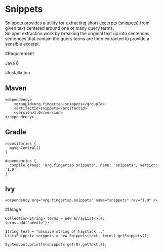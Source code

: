 Snippets
========

Snippets provides a utility for extracting short excerpts (snippets) from given text centered around one or many query terms.  
Snippet extraction work by breaking the original text up into sentences, sentences that contain the query terms are then extracted to provide a sensible excerpt.

#Requirement

Java 8

#Installation

Maven
-----

    <dependency>
	    <groupId>org.fingertap.snippets</groupId>
	    <artifactId>snippets</artifactId>
	    <version>1.0</version>
    </dependency>

Gradle
------

    repositories {
      mavenCentral()
    }

    dependencies {
      compile group: 'org.fingertap.snippets', name: 'snippets', version: '1.0'
    }

Ivy
---

    <dependency org="org.fingertap.snippets" name="snippets" rev="1.0" />

#Usage

    Collection<String> terms = new ArrayList<>();
    terms.add("needle");
    
    String text = "massive string of haystack .."
    List<Snippet> snippets = new Snippets(text, terms).getSnippets();
    
    System.out.println(snippets.get(0).getText());